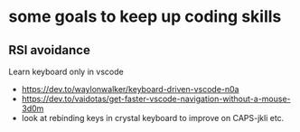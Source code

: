 # some goals to keep up coding skills
## RSI avoidance
Learn keyboard only in vscode
- https://dev.to/waylonwalker/keyboard-driven-vscode-n0a
- https://dev.to/vaidotas/get-faster-vscode-navigation-without-a-mouse-3d0m
- look at rebinding keys in crystal keyboard to improve on CAPS-jkli etc.
